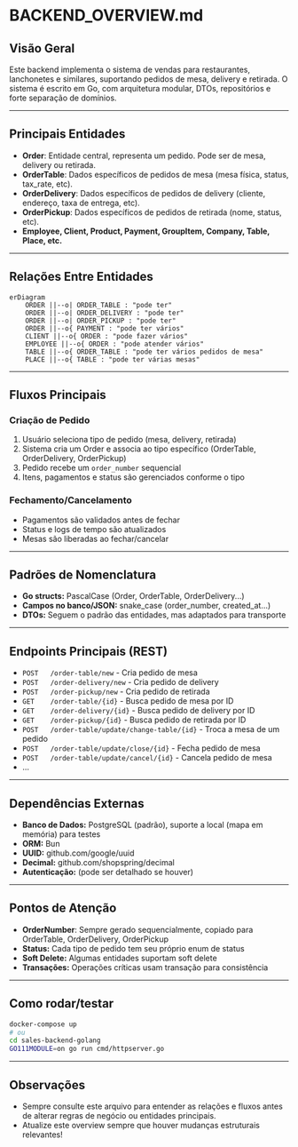 # BACKEND_OVERVIEW.md

## Visão Geral

Este backend implementa o sistema de vendas para restaurantes, lanchonetes e similares, suportando pedidos de mesa, delivery e retirada. O sistema é escrito em Go, com arquitetura modular, DTOs, repositórios e forte separação de domínios.

---

## Principais Entidades

- **Order**: Entidade central, representa um pedido. Pode ser de mesa, delivery ou retirada.
- **OrderTable**: Dados específicos de pedidos de mesa (mesa física, status, tax_rate, etc).
- **OrderDelivery**: Dados específicos de pedidos de delivery (cliente, endereço, taxa de entrega, etc).
- **OrderPickup**: Dados específicos de pedidos de retirada (nome, status, etc).
- **Employee, Client, Product, Payment, GroupItem, Company, Table, Place, etc.**

---

## Relações Entre Entidades

```mermaid
erDiagram
    ORDER ||--o| ORDER_TABLE : "pode ter"
    ORDER ||--o| ORDER_DELIVERY : "pode ter"
    ORDER ||--o| ORDER_PICKUP : "pode ter"
    ORDER ||--o{ PAYMENT : "pode ter vários"
    CLIENT ||--o{ ORDER : "pode fazer vários"
    EMPLOYEE ||--o{ ORDER : "pode atender vários"
    TABLE ||--o{ ORDER_TABLE : "pode ter vários pedidos de mesa"
    PLACE ||--o{ TABLE : "pode ter várias mesas"
```

---

## Fluxos Principais

### Criação de Pedido
1. Usuário seleciona tipo de pedido (mesa, delivery, retirada)
2. Sistema cria um Order e associa ao tipo específico (OrderTable, OrderDelivery, OrderPickup)
3. Pedido recebe um `order_number` sequencial
4. Itens, pagamentos e status são gerenciados conforme o tipo

### Fechamento/Cancelamento
- Pagamentos são validados antes de fechar
- Status e logs de tempo são atualizados
- Mesas são liberadas ao fechar/cancelar

---

## Padrões de Nomenclatura
- **Go structs:** PascalCase (Order, OrderTable, OrderDelivery...)
- **Campos no banco/JSON:** snake_case (order_number, created_at...)
- **DTOs:** Seguem o padrão das entidades, mas adaptados para transporte

---

## Endpoints Principais (REST)

- `POST   /order-table/new`           - Cria pedido de mesa
- `POST   /order-delivery/new`        - Cria pedido de delivery
- `POST   /order-pickup/new`          - Cria pedido de retirada
- `GET    /order-table/{id}`          - Busca pedido de mesa por ID
- `GET    /order-delivery/{id}`       - Busca pedido de delivery por ID
- `GET    /order-pickup/{id}`         - Busca pedido de retirada por ID
- `POST   /order-table/update/change-table/{id}` - Troca a mesa de um pedido
- `POST   /order-table/update/close/{id}`        - Fecha pedido de mesa
- `POST   /order-table/update/cancel/{id}`       - Cancela pedido de mesa
- ...

---

## Dependências Externas
- **Banco de Dados:** PostgreSQL (padrão), suporte a local (mapa em memória) para testes
- **ORM:** Bun
- **UUID:** github.com/google/uuid
- **Decimal:** github.com/shopspring/decimal
- **Autenticação:** (pode ser detalhado se houver)

---

## Pontos de Atenção
- **OrderNumber**: Sempre gerado sequencialmente, copiado para OrderTable, OrderDelivery, OrderPickup
- **Status:** Cada tipo de pedido tem seu próprio enum de status
- **Soft Delete:** Algumas entidades suportam soft delete
- **Transações:** Operações críticas usam transação para consistência

---

## Como rodar/testar

```sh
docker-compose up
# ou
cd sales-backend-golang
GO111MODULE=on go run cmd/httpserver.go
```

---

## Observações
- Sempre consulte este arquivo para entender as relações e fluxos antes de alterar regras de negócio ou entidades principais.
- Atualize este overview sempre que houver mudanças estruturais relevantes! 